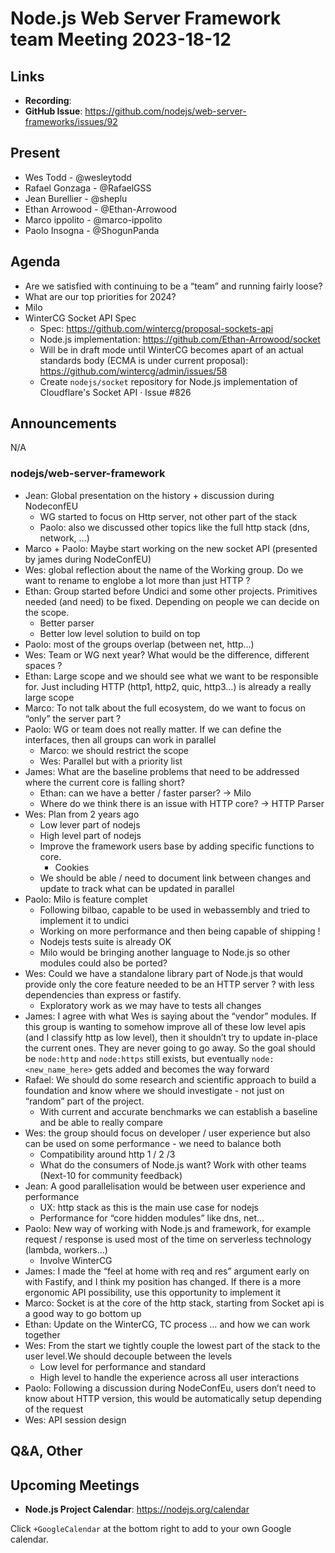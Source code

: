 # Node.js  Web Server Framework team Meeting 2023-18-12

## Links

* **Recording**:  
* **GitHub Issue**: https://github.com/nodejs/web-server-frameworks/issues/92

## Present

* Wes Todd - @wesleytodd 
* Rafael Gonzaga - @RafaelGSS
* Jean Burellier - @sheplu
* Ethan Arrowood - @Ethan-Arrowood
* Marco ippolito - @marco-ippolito
* Paolo Insogna - @ShogunPanda

## Agenda

* Are we satisfied with continuing to be a “team” and running fairly loose?
* What are our top priorities for 2024?
* Milo
* WinterCG Socket API Spec
    * Spec: https://github.com/wintercg/proposal-sockets-api
    * Node.js implementation: https://github.com/Ethan-Arrowood/socket
    * Will be in draft mode until WinterCG becomes apart of an actual standards body (ECMA is under current proposal): https://github.com/wintercg/admin/issues/58
    * Create `nodejs/socket` repository for Node.js implementation of Cloudflare's Socket API · Issue #826

## Announcements

N/A

### nodejs/web-server-framework

- Jean: Global presentation on the history + discussion during NodeconfEU
    - WG started to focus on Http server, not other part of the stack
    - Paolo: also we discussed other topics like the full http stack (dns, network, …)
- Marco + Paolo: Maybe start working on the new socket API (presented by james during NodeConfEU)
- Wes: global reflection about the name of the Working group. Do we want to rename to englobe a lot more than just HTTP ?
- Ethan: Group started before Undici and some other projects. Primitives needed (and need) to be fixed. Depending on people we can decide on the scope.
    - Better parser
    - Better low level solution to build on top
- Paolo: most of the groups overlap (between net, http…)
- Wes: Team or WG next year? What would be the difference, different spaces ?
- Ethan: Large scope and we should see what we want to be responsible for. Just including HTTP (http1, http2, quic, http3…) is already a really large scope
- Marco: To not talk about the full ecosystem, do we want to focus on “only” the server part ?
- Paolo: WG or team does not really matter. If we can define the interfaces, then all groups can work in parallel
    - Marco: we should restrict the scope
    - Wes: Parallel but with a priority list
- James: What are the baseline problems that need to be addressed where the current core is falling short?
    - Ethan: can we have a better / faster parser? -> Milo
    - Where do we think there is an issue with HTTP core? -> HTTP Parser
- Wes: Plan from 2 years ago
    - Low lever part of nodejs
    - High level part of nodejs
    - Improve the framework users base by adding specific functions to core.
        - Cookies
    - We should be able / need to document link between changes and update to track what can be updated in parallel
- Paolo: Milo is feature complet
    - Following bilbao, capable to be used in webassembly and tried to implement it to undici
    - Working on more performance and then being capable of shipping ! 
    - Nodejs tests suite is already OK
    - Milo would be bringing another language to Node.js so other modules could also be ported?
- Wes: Could we have a standalone library part of Node.js that would provide only the core feature needed to be an HTTP server ? with less dependencies than express or fastify.
    - Exploratory work as we may have to tests all changes
- James: I agree with what Wes is saying about the “vendor” modules. If this group is wanting to somehow improve all of these low level apis (and I classify http as low level), then it shouldn’t try to update in-place the current ones. They are never going to go away. So the goal should be `node:http` and `node:https` still exists, but eventually `node:<new_name_here>` gets added and becomes the way forward
- Rafael: We should do some research and scientific approach to build a foundation and know where we should investigate - not just on “random” part of the project. 
    - With current and accurate benchmarks we can establish a baseline and be able to really compare
- Wes: the group should focus on developer / user experience but also can be used on some performance - we need to balance both
    - Compatibility around http 1 / 2 /3
    - What do the consumers of Node.js want?
    Work with other teams (Next-10 for community feedback)
- Jean: A good parallelisation would be between user experience and performance
    - UX: http stack as this is the main use case for nodejs
    - Performance for “core hidden modules” like dns, net…
- Paolo: New way of working with Node.js and framework, for example request / response is used most of the time on serverless technology (lambda, workers…)
    - Involve WinterCG
- James: I made the “feel at home with req and res” argument early on with Fastify, and I think my position has changed. If there is a more ergonomic API possibility, use this opportunity to implement it
- Marco: Socket is at the core of the http stack, starting from Socket api is a good way to go bottom up
- Ethan: Update on the WinterCG, TC process … and how we can work together
- Wes: From the start we tightly couple the lowest part of the stack to the user level.We should decouple between the levels
    - Low level for performance and standard
    - High level to handle the experience across all user interactions
- Paolo: Following a discussion during NodeConfEu, users don’t need to know about HTTP version, this would be automatically setup depending of the request
- Wes: API session design 


## Q&A, Other

## Upcoming Meetings

* **Node.js Project Calendar**: <https://nodejs.org/calendar>

Click `+GoogleCalendar` at the bottom right to add to your own Google calendar.



